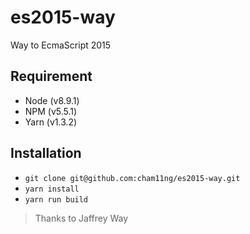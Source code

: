 # es2015-way
Way to EcmaScript 2015 

## Requirement
* Node (v8.9.1)
* NPM (v5.5.1)
* Yarn (v1.3.2)

## Installation
* `git clone git@github.com:cham11ng/es2015-way.git`
* `yarn install`
* `yarn run build`

> Thanks to Jaffrey Way
